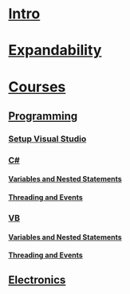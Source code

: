 # [Intro](intro.md)
# [Expandability](expandability.md)

# [Courses](courses/intro.md)

## [Programming](courses/programming/intro.md)

### [Setup Visual Studio](courses/programming/setup_visual_studio.md)

### [C#](courses/programming/csharp/intro.md)
#### [Variables and Nested Statements](courses/programming/csharp/variables_and_nested_statements.md)
#### [Threading and Events](courses/programming/csharp/threading_and_events.md)

### [VB](courses/programming/vb/intro.md)
#### [Variables and Nested Statements](courses/programming/vb/variables_and_nested_statements.md)
#### [Threading and Events](courses/programming/vb/threading_and_events.md)

## [Electronics](courses/electronics/intro.md)